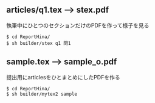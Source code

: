 ## articles/q1.tex --> stex.pdf
執筆中にひとつのセクションだけのPDFを作って様子を見る

```
$ cd ReportHina/
$ sh builder/stex q1 問1
```

## sample.tex --> sample_o.pdf
提出用にarticlesをひとまとめにしたPDFを作る

```
$ cd ReportHina/
$ sh builder/mytex2 sample
```
